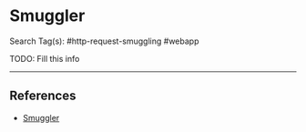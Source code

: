 # Smuggler

Search Tag(s): #http-request-smuggling #webapp

TODO: Fill this info

---
## References

- [Smuggler](https://github.com/defparam/smuggler)